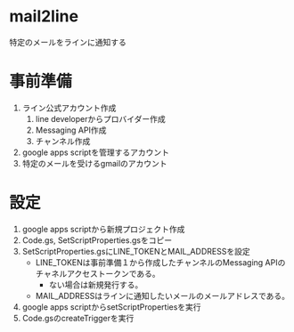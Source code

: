 # mail2line
特定のメールをラインに通知する

# 事前準備
1. ライン公式アカウント作成
   1. line developerからプロバイダー作成
   2. Messaging API作成
   3. チャンネル作成
2. google apps scriptを管理するアカウント
3. 特定のメールを受けるgmailのアカウント
# 設定
1. google apps scriptから新規プロジェクト作成
2. Code.gs, SetScriptProperties.gsをコピー
3. SetScriptProperties.gsにLINE_TOKENとMAIL_ADDRESSを設定
   - LINE_TOKENは事前準備１から作成したチャンネルのMessaging APIのチャネルアクセストークンである。
      - ない場合は新規発行する。
   - MAIL_ADDRESSはラインに通知したいメールのメールアドレスである。
4. google apps scriptからsetScriptPropertiesを実行
5. Code.gsのcreateTriggerを実行

